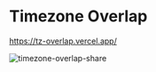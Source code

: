# Timezone Overlap

https://tz-overlap.vercel.app/


![timezone-overlap-share](https://user-images.githubusercontent.com/2034704/235303351-b3436c07-e215-4bde-98d9-0674ebddfddf.gif)
